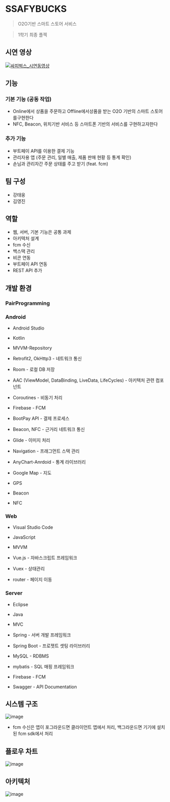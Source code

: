 # SSAFYBUCKS
> O2O기반 스마트 스토어 서비스

> 1학기 최종 플젝
## 시연 영상
[![싸피벅스_시연동영상](https://img.youtube.com/vi/gzNCZnyfRGg/0.jpg)](https://youtu.be/gzNCZnyfRGg)

## 기능
### 기본 기능 (공동 작업)
+ Online에서 상품을 주문하고 Offline에서상품을 받는 O2O 기반의 스마트 스토어를구현한다
+ NFC, Beacon, 위치기반 서비스 등 스마트폰 기반의 서비스를 구현하고자한다
### 추가 기능
+ 부트페이 API를 이용한 결제 기능
+ 관리자용 앱 (주문 관리, 일별 매출, 제품 판매 현황 등 통계 확인)
+ 손님과 관리자간 주문 상태를 주고 받기 (feat. fcm)
## 팀 구성
+ 강태웅
+ 김영진
## 역할
- 웹, 서버, 기본 기능은 공통 과제
- 아키텍처 설계
- fcm 수신
- 백스택 관리
- 비콘 연동
- 부트페이 API 연동
- REST API 추가
## 개발 환경
### PairProgramming
### Android
+ Android Studio
+ Kotlin
+ MVVM-Repository

+ Retrofit2, OkHttp3 - 네트워크 통신
+ Room - 로컬 DB 저장
+ AAC (ViewModel, DataBinding, LiveData, LifeCycles) - 아키텍처 관련 컴포넌트
+ Coroutines - 비동기 처리
+ Firebase - FCM
+ BootPay API - 결제 프로세스
+ Beacon, NFC - 근거리 네트워크 통신
+ Glide - 이미지 처리
+ Navigation - 프래그먼트 스택 관리
+ AnyChart-Anrdoid - 통계 라이브러리
+ Google Map - 지도
+ GPS
+ Beacon
+ NFC

### Web
+ Visual Studio Code
+ JavaScript
+ MVVM

+ Vue.js - 자바스크립트 프레임워크
+ Vuex - 상태관리
+ router - 페이지 이동

### Server
+ Eclipse
+ Java
+ MVC

+ Spring - 서버 개발 프레임워크
+ Spring Boot - 프로젯트 셋팅 라이브러리
+ MySQL - RDBMS
+ mybatis - SQL 매핑 프레임워크
+ Firebase - FCM
+ Swagger - API Documentation

## 시스템 구조
![image](https://user-images.githubusercontent.com/66052467/172126089-ec22102e-ae82-4dde-bce6-7a5c82c0184a.png)
+ fcm 수신은 앱이 포그라운드면 클라이언트 앱에서 처리, 백그라운드면 기기에 설치된 fcm sdk에서 처리

## 플로우 차트
![image](https://user-images.githubusercontent.com/66052467/172125828-7b8c400b-7141-4b03-b46f-33bf9cc1ea8d.png)

## 아키텍처
![image](https://user-images.githubusercontent.com/66052467/172125897-60b341c5-fdaa-4cd9-ad01-8fe74240f758.png)

